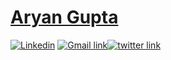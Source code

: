 # [Aryan Gupta](https://github.com/aryanGupta-pro)

[![Linkedin](https://user-images.githubusercontent.com/70915083/93156056-f9cbfc80-f724-11ea-9780-ea8f8a5c5eef.png)](https://www.linkedin.com/in/aryan-gupta-b61556159/)  [![Gmail link](extras/logo.gif)](https://mail.google.com/mail/u/0/?tab=rm1#inbox)[![twitter link](extras/logo.gif)](https://twitter.com/Twitter?ref_src=twsrc%5Egoogle%7Ctwcamp%5Eserp%7Ctwgr%5Eauthor)
<!--
 I am Aryan Gupta. My main interest lies in Machine Learning and Computer vision. I also have basic knowledge of Tableau and Flask. I am always curious to learn something new and innovative.

- 🔭 I’m currently working on Machine Learning
- 🌱 I’m currently learning **Best practice for Deep Learning**and **ML**
- 👯 I’m looking to collaborate on any **ML** or **Computer Vision Project** 
- 🤔 I’m looking for help with Natural Language Processing and Deployment
- 💬 Ask me about Machine Learning and Computer Vision
- 📫 ***How to reach me***: My [Linkedin Profile link](https://www.linkedin.com/in/aryan-gupta-b61556159/) or contact me directly on this mail [aryan.gupta1899@gmail.com](https://mail.google.com/mail/u/0/?tab=rm1#inbox)
- 😄 ***Pronouns***: Quick Learner
- ⚡ ***Fun fact***: I can work in any enviornment
-->
